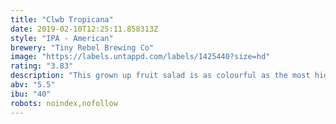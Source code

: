 ```yaml
---
title: "Clwb Tropicana"
date: 2019-02-10T12:25:11.858313Z
style: "IPA - American"
brewery: "Tiny Rebel Brewing Co"
image: "https://labels.untappd.com/labels/1425440?size=hd"
rating: "3.83"
description: "This grown up fruit salad is as colourful as the most hideous Hawaiian shirt you’ve ever seen. It’s super juicy and crammed full of fruity hop flavours that will have your mouth watering. Imagine sitting by the pool in the blazing sun with a cocktail in one hand, but instead of a dainty little glass it’s served by the pint! Packed full of American hops, amplified by Peach, Passionfruit, Pineapple and Mango flavours!"
abv: "5.5"
ibu: "40"
robots: noindex,nofollow
---
```

